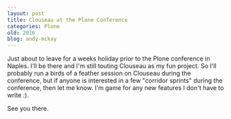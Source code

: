 ```yaml
---
layout: post
title: Clouseau at the Plone Conference
categories: Plone
old: 2016
blog: andy-mckay
---
```

<p>Just about to leave for a weeks holiday prior to the Plone conference in Naples. I'll be there and I'm still touting Clouseau as my fun project. So I'll probably run a birds of a feather session on Clouseau during the conference, but if anyone is interested in a few "corridor sprints" during the conference, then let me know. I'm game for any new features I don't have to write :).</p>
<p>See you there.</p> 